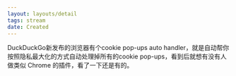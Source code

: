 ```yaml
---
layout: layouts/detail
tags: stream
date: Created
---
```

DuckDuckGo新发布的浏览器有个cookie pop-ups auto handler，就是自动帮你按照隐私最大化的方式自动处理掉所有的cookie pop-ups，看到后就想有没有人做类似 Chrome 的插件，看了一下还是有的。